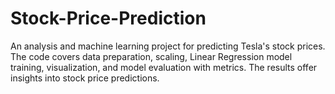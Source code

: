 # Stock-Price-Prediction
An analysis and machine learning project for predicting Tesla's stock prices. The code covers data preparation, scaling, Linear Regression model training, visualization, and model evaluation with metrics. The results offer insights into stock price predictions.
